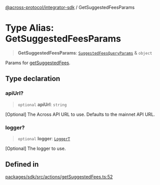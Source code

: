 [@across-protocol/integrator-sdk](../README.md) / GetSuggestedFeesParams

# Type Alias: GetSuggestedFeesParams

> **GetSuggestedFeesParams**: [`SuggestedFeesQueryParams`](SuggestedFeesQueryParams.md) & `object`

Params for [getSuggestedFees](../functions/getSuggestedFees.md).

## Type declaration

### apiUrl?

> `optional` **apiUrl**: `string`

[Optional] The Across API URL to use. Defaults to the mainnet API URL.

### logger?

> `optional` **logger**: [`LoggerT`](LoggerT.md)

[Optional] The logger to use.

## Defined in

[packages/sdk/src/actions/getSuggestedFees.ts:52](https://github.com/across-protocol/toolkit/blob/0408e9d38e7f5e4687131c33ea4b58d12a946b0d/packages/sdk/src/actions/getSuggestedFees.ts#L52)
